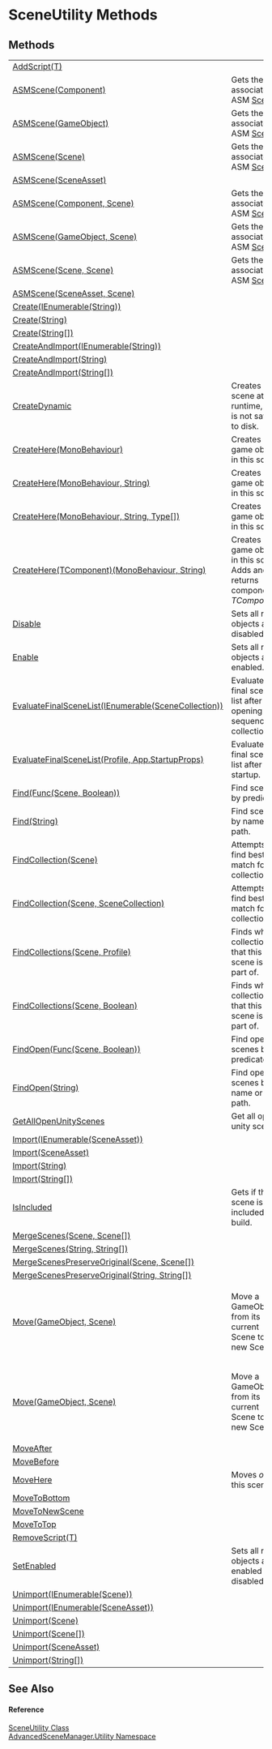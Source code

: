 # SceneUtility Methods




## Methods
<table>
<tr>
<td><a href="M_AdvancedSceneManager_Utility_SceneUtility_AddScript__1">AddScript(T)</a></td>
<td> </td></tr>
<tr>
<td><a href="M_AdvancedSceneManager_Utility_SceneUtility_ASMScene_2">ASMScene(Component)</a></td>
<td>Gets the associated ASM <a href="T_AdvancedSceneManager_Models_Scene">Scene</a>.</td></tr>
<tr>
<td><a href="M_AdvancedSceneManager_Utility_SceneUtility_ASMScene_4">ASMScene(GameObject)</a></td>
<td>Gets the associated ASM <a href="T_AdvancedSceneManager_Models_Scene">Scene</a>.</td></tr>
<tr>
<td><a href="M_AdvancedSceneManager_Utility_SceneUtility_ASMScene_6">ASMScene(Scene)</a></td>
<td>Gets the associated ASM <a href="T_AdvancedSceneManager_Models_Scene">Scene</a>.</td></tr>
<tr>
<td><a href="M_AdvancedSceneManager_Utility_SceneUtility_ASMScene">ASMScene(SceneAsset)</a></td>
<td> </td></tr>
<tr>
<td><a href="M_AdvancedSceneManager_Utility_SceneUtility_ASMScene_3">ASMScene(Component, Scene)</a></td>
<td>Gets the associated ASM <a href="T_AdvancedSceneManager_Models_Scene">Scene</a>.</td></tr>
<tr>
<td><a href="M_AdvancedSceneManager_Utility_SceneUtility_ASMScene_5">ASMScene(GameObject, Scene)</a></td>
<td>Gets the associated ASM <a href="T_AdvancedSceneManager_Models_Scene">Scene</a>.</td></tr>
<tr>
<td><a href="M_AdvancedSceneManager_Utility_SceneUtility_ASMScene_7">ASMScene(Scene, Scene)</a></td>
<td>Gets the associated ASM <a href="T_AdvancedSceneManager_Models_Scene">Scene</a>.</td></tr>
<tr>
<td><a href="M_AdvancedSceneManager_Utility_SceneUtility_ASMScene_1">ASMScene(SceneAsset, Scene)</a></td>
<td> </td></tr>
<tr>
<td><a href="M_AdvancedSceneManager_Utility_SceneUtility_Create">Create(IEnumerable(String))</a></td>
<td> </td></tr>
<tr>
<td><a href="M_AdvancedSceneManager_Utility_SceneUtility_Create_1">Create(String)</a></td>
<td> </td></tr>
<tr>
<td><a href="M_AdvancedSceneManager_Utility_SceneUtility_Create_2">Create(String[])</a></td>
<td> </td></tr>
<tr>
<td><a href="M_AdvancedSceneManager_Utility_SceneUtility_CreateAndImport">CreateAndImport(IEnumerable(String))</a></td>
<td> </td></tr>
<tr>
<td><a href="M_AdvancedSceneManager_Utility_SceneUtility_CreateAndImport_1">CreateAndImport(String)</a></td>
<td> </td></tr>
<tr>
<td><a href="M_AdvancedSceneManager_Utility_SceneUtility_CreateAndImport_2">CreateAndImport(String[])</a></td>
<td> </td></tr>
<tr>
<td><a href="M_AdvancedSceneManager_Utility_SceneUtility_CreateDynamic">CreateDynamic</a></td>
<td>Creates a scene at runtime, that is not saved to disk.</td></tr>
<tr>
<td><a href="M_AdvancedSceneManager_Utility_SceneUtility_CreateHere">CreateHere(MonoBehaviour)</a></td>
<td>Creates a game object in this scene.</td></tr>
<tr>
<td><a href="M_AdvancedSceneManager_Utility_SceneUtility_CreateHere_1">CreateHere(MonoBehaviour, String)</a></td>
<td>Creates a game object in this scene.</td></tr>
<tr>
<td><a href="M_AdvancedSceneManager_Utility_SceneUtility_CreateHere_2">CreateHere(MonoBehaviour, String, Type[])</a></td>
<td>Creates a game object in this scene.</td></tr>
<tr>
<td><a href="M_AdvancedSceneManager_Utility_SceneUtility_CreateHere__1">CreateHere(TComponent)(MonoBehaviour, String)</a></td>
<td>Creates a game object in this scene. Adds and returns component <em>TComponent</em>.</td></tr>
<tr>
<td><a href="M_AdvancedSceneManager_Utility_SceneUtility_Disable">Disable</a></td>
<td>Sets all root objects as disabled.</td></tr>
<tr>
<td><a href="M_AdvancedSceneManager_Utility_SceneUtility_Enable">Enable</a></td>
<td>Sets all root objects as enabled.</td></tr>
<tr>
<td><a href="M_AdvancedSceneManager_Utility_SceneUtility_EvaluateFinalSceneList_1">EvaluateFinalSceneList(IEnumerable(SceneCollection))</a></td>
<td>Evaluate the final scene list after opening a sequence of collections.</td></tr>
<tr>
<td><a href="M_AdvancedSceneManager_Utility_SceneUtility_EvaluateFinalSceneList">EvaluateFinalSceneList(Profile, App.StartupProps)</a></td>
<td>Evaluate the final scene list after startup.</td></tr>
<tr>
<td><a href="M_AdvancedSceneManager_Utility_SceneUtility_Find">Find(Func(Scene, Boolean))</a></td>
<td>Find scenes by predicate.</td></tr>
<tr>
<td><a href="M_AdvancedSceneManager_Utility_SceneUtility_Find_1">Find(String)</a></td>
<td>Find scenes by name or path.</td></tr>
<tr>
<td><a href="M_AdvancedSceneManager_Utility_SceneUtility_FindCollection">FindCollection(Scene)</a></td>
<td>Attempts to find best match for collection.</td></tr>
<tr>
<td><a href="M_AdvancedSceneManager_Utility_SceneUtility_FindCollection_1">FindCollection(Scene, SceneCollection)</a></td>
<td>Attempts to find best match for collection.</td></tr>
<tr>
<td><a href="M_AdvancedSceneManager_Utility_SceneUtility_FindCollections">FindCollections(Scene, Profile)</a></td>
<td>Finds which collections that this scene is a part of.</td></tr>
<tr>
<td><a href="M_AdvancedSceneManager_Utility_SceneUtility_FindCollections_1">FindCollections(Scene, Boolean)</a></td>
<td>Finds which collections that this scene is a part of.</td></tr>
<tr>
<td><a href="M_AdvancedSceneManager_Utility_SceneUtility_FindOpen">FindOpen(Func(Scene, Boolean))</a></td>
<td>Find open scenes by predicate.</td></tr>
<tr>
<td><a href="M_AdvancedSceneManager_Utility_SceneUtility_FindOpen_1">FindOpen(String)</a></td>
<td>Find open scenes by name or path.</td></tr>
<tr>
<td><a href="M_AdvancedSceneManager_Utility_SceneUtility_GetAllOpenUnityScenes">GetAllOpenUnityScenes</a></td>
<td>Get all open unity scenes.</td></tr>
<tr>
<td><a href="M_AdvancedSceneManager_Utility_SceneUtility_Import">Import(IEnumerable(SceneAsset))</a></td>
<td> </td></tr>
<tr>
<td><a href="M_AdvancedSceneManager_Utility_SceneUtility_Import_3">Import(SceneAsset)</a></td>
<td> </td></tr>
<tr>
<td><a href="M_AdvancedSceneManager_Utility_SceneUtility_Import_1">Import(String)</a></td>
<td> </td></tr>
<tr>
<td><a href="M_AdvancedSceneManager_Utility_SceneUtility_Import_2">Import(String[])</a></td>
<td> </td></tr>
<tr>
<td><a href="M_AdvancedSceneManager_Utility_SceneUtility_IsIncluded">IsIncluded</a></td>
<td>Gets if the scene is included in build.</td></tr>
<tr>
<td><a href="M_AdvancedSceneManager_Utility_SceneUtility_MergeScenes">MergeScenes(Scene, Scene[])</a></td>
<td> </td></tr>
<tr>
<td><a href="M_AdvancedSceneManager_Utility_SceneUtility_MergeScenes_1">MergeScenes(String, String[])</a></td>
<td> </td></tr>
<tr>
<td><a href="M_AdvancedSceneManager_Utility_SceneUtility_MergeScenesPreserveOriginal">MergeScenesPreserveOriginal(Scene, Scene[])</a></td>
<td> </td></tr>
<tr>
<td><a href="M_AdvancedSceneManager_Utility_SceneUtility_MergeScenesPreserveOriginal_1">MergeScenesPreserveOriginal(String, String[])</a></td>
<td> </td></tr>
<tr>
<td><a href="M_AdvancedSceneManager_Utility_SceneUtility_Move">Move(GameObject, Scene)</a></td>
<td><p>Move a GameObject from its current Scene to a new Scene.</p></td></tr>
<tr>
<td><a href="M_AdvancedSceneManager_Utility_SceneUtility_Move_1">Move(GameObject, Scene)</a></td>
<td><p>Move a GameObject from its current Scene to a new Scene.</p></td></tr>
<tr>
<td><a href="M_AdvancedSceneManager_Utility_SceneUtility_MoveAfter">MoveAfter</a></td>
<td> </td></tr>
<tr>
<td><a href="M_AdvancedSceneManager_Utility_SceneUtility_MoveBefore">MoveBefore</a></td>
<td> </td></tr>
<tr>
<td><a href="M_AdvancedSceneManager_Utility_SceneUtility_MoveHere">MoveHere</a></td>
<td>Moves <em>obj</em> to this scene.</td></tr>
<tr>
<td><a href="M_AdvancedSceneManager_Utility_SceneUtility_MoveToBottom">MoveToBottom</a></td>
<td> </td></tr>
<tr>
<td><a href="M_AdvancedSceneManager_Utility_SceneUtility_MoveToNewScene">MoveToNewScene</a></td>
<td> </td></tr>
<tr>
<td><a href="M_AdvancedSceneManager_Utility_SceneUtility_MoveToTop">MoveToTop</a></td>
<td> </td></tr>
<tr>
<td><a href="M_AdvancedSceneManager_Utility_SceneUtility_RemoveScript__1">RemoveScript(T)</a></td>
<td> </td></tr>
<tr>
<td><a href="M_AdvancedSceneManager_Utility_SceneUtility_SetEnabled">SetEnabled</a></td>
<td>Sets all root objects as enabled / disabled.</td></tr>
<tr>
<td><a href="M_AdvancedSceneManager_Utility_SceneUtility_Unimport_2">Unimport(IEnumerable(Scene))</a></td>
<td> </td></tr>
<tr>
<td><a href="M_AdvancedSceneManager_Utility_SceneUtility_Unimport_3">Unimport(IEnumerable(SceneAsset))</a></td>
<td> </td></tr>
<tr>
<td><a href="M_AdvancedSceneManager_Utility_SceneUtility_Unimport">Unimport(Scene)</a></td>
<td> </td></tr>
<tr>
<td><a href="M_AdvancedSceneManager_Utility_SceneUtility_Unimport_1">Unimport(Scene[])</a></td>
<td> </td></tr>
<tr>
<td><a href="M_AdvancedSceneManager_Utility_SceneUtility_Unimport_5">Unimport(SceneAsset)</a></td>
<td> </td></tr>
<tr>
<td><a href="M_AdvancedSceneManager_Utility_SceneUtility_Unimport_4">Unimport(String[])</a></td>
<td> </td></tr>
</table>

## See Also


#### Reference
<a href="T_AdvancedSceneManager_Utility_SceneUtility">SceneUtility Class</a>  
<a href="N_AdvancedSceneManager_Utility">AdvancedSceneManager.Utility Namespace</a>  
